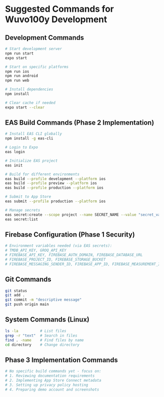 # Suggested Commands for Wuvo100y Development

## Development Commands
```bash
# Start development server
npm run start
expo start

# Start on specific platforms
npm run ios
npm run android
npm run web

# Install dependencies
npm install

# Clear cache if needed
expo start --clear
```

## EAS Build Commands (Phase 2 Implementation)
```bash
# Install EAS CLI globally
npm install -g eas-cli

# Login to Expo
eas login

# Initialize EAS project
eas init

# Build for different environments
eas build --profile development --platform ios
eas build --profile preview --platform ios
eas build --profile production --platform ios

# Submit to App Store
eas submit --profile production --platform ios

# Manage secrets
eas secret:create --scope project --name SECRET_NAME --value "secret_value"
eas secret:list
```

## Firebase Configuration (Phase 1 Security)
```bash
# Environment variables needed (via EAS secrets):
# TMDB_API_KEY, GROQ_API_KEY
# FIREBASE_API_KEY, FIREBASE_AUTH_DOMAIN, FIREBASE_DATABASE_URL
# FIREBASE_PROJECT_ID, FIREBASE_STORAGE_BUCKET
# FIREBASE_MESSAGING_SENDER_ID, FIREBASE_APP_ID, FIREBASE_MEASUREMENT_ID
```

## Git Commands
```bash
git status
git add .
git commit -m "descriptive message"
git push origin main
```

## System Commands (Linux)
```bash
ls -la          # List files
grep -r "text"  # Search in files
find . -name    # Find files by name
cd directory    # Change directory
```

## Phase 3 Implementation Commands
```bash
# No specific build commands yet - focus on:
# 1. Reviewing documentation requirements
# 2. Implementing App Store Connect metadata
# 3. Setting up privacy policy hosting
# 4. Preparing demo account and screenshots
```